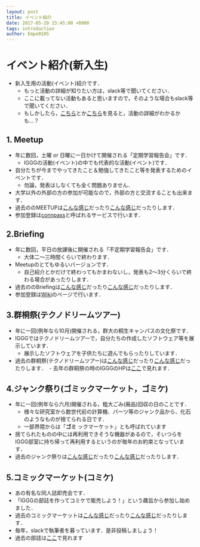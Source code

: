 ```yaml
---
layout: post
title: イベント紹介
date: 2017-05-20 15:45:00 +0900
tags: introduction
author: Empe0105
---
```


# イベント紹介(新入生)
- 新入生用の活動(イベント)紹介です．
  - もっと活動の詳細が知りたい方は，slack等で聞いてください．
  - ここに載ってない活動もあると思いますので，そのような場合もslack等で聞いてください．
  - もしかしたら，[こちら](https://www.iggg.org/wiki/?Events)とか[こちら](https://www.iggg.org/wiki/?Projects)を見ると，活動の詳細がわかるかも...？

## 1. Meetup
- 年に数回，土曜 or 日曜に一日かけて開催される「定期学習報告会」です．
  - IGGGの活動(イベント)の中でも代表的な活動(イベント)です．
- 自分たちが今までやってきたこと＆勉強してきたこと等を発表するためのイベントです．
  - 勿論，発表はしなくても全く問題ありません．
- 大学以外の外部の方の参加が可能なので，外部の方と交流することも出来ます．
- 過去ののMEETUPは[こんな感じ](https://www.iggg.org/wiki/?IGGG%20Meetup%202017%20Spring)だったり[こんな感じ](https://www.iggg.org/wiki/?IGGG%20Meetup%202016%20Summer)だったりします．
- 参加登録は[connpass](https://iggg.connpass.com/)と呼ばれるサービスで行います．

## 2.Briefing
- 年に数回，平日の放課後に開催される「不定期学習報告会」です．
  - 大体二～三時間くらいで終わります．
- Meetupのとてもゆるいバージョンです．
  - 自己紹介とかだけで終わってもかまわないし，発表も2～3分くらいで終わる場合があったりします．
- 過去ののBriefingは[こんな感じ](https://www.iggg.org/wiki/?IGGG%20Briefing%20%EF%BC%837)だったり[こんな感じ](https://www.iggg.org/wiki/?IGGG%20Briefing%20%EF%BC%836)だったりします．
- 参加登録は[Wiki](https://www.iggg.org/wiki/?FrontPage)のページで行います．

## 3.群桐祭(テクノドリームツアー)
- 年に一回(例年なら10月)開催される，群大の桐生キャンパスの文化祭です．
- IGGGではテクノドリームツアーで，自分たちの作成したソフトウェア等を展示しています．
  - 展示したソフトウェアを子供たちに遊んでもらったりしています．
- 過去の群桐祭(テクノドリームツアー)は[こんな感じ](https://www.iggg.org/wiki/?%E7%BE%A4%E6%A1%90%E7%A5%AD%202016)だったり[こんな感じ](https://www.iggg.org/wiki/?%E7%BE%A4%E6%A1%90%E7%A5%AD%202015)だったりします．
  - 去年の群桐祭の時のIGGGのHPは[ここ](https://iggg.github.io/guntoh-fes/)で見れます．

## 4.ジャンク祭り(ゴミックマーケット，ゴミケ)
- 年に一回(例年なら六月)開催される，粗大ごみ(廃品)回収の日のことです．
  - 様々な研究室から数世代前の計算機、パーツ等のジャンク品から、化石のようなものが捨てられる日です．
  -  一部界隈からは「**ゴミ** ックマーケット」とも呼ばれています
- 捨てられたものの中には再利用できそうな機器があるので，そいつらをIGGG部室に持ち帰って再利用するというのが毎年のお約束となっています．
- 過去のジャンク祭りは[こんな感じ](https://www.iggg.org/wiki/?%E3%82%B8%E3%83%A3%E3%83%B3%E3%82%AF%E7%A5%AD%E3%82%8A%2020160616)だったり[こんな感じ](https://www.iggg.org/wiki/?%E3%82%B8%E3%83%A3%E3%83%B3%E3%82%AF%E7%A5%AD%E3%82%8A%2020150618)だったりします．

## 5.コミックマーケット(コミケ)
- あの有名な同人誌即売会です．
- 「IGGGの部誌を作ってコミケで販売しよう！」という趣旨から参加し始めました．
- 過去のコミックマーケットは[こんな感じ](https://www.iggg.org/wiki/?%E3%82%B3%E3%83%9F%E3%83%83%E3%82%AF%E3%83%9E%E3%83%BC%E3%82%B1%E3%83%83%E3%83%8891)だったり[こんな感じ](https://www.iggg.org/wiki/?コミックマーケット90)だったりします．
- 毎年，slackで執筆者を募っています．是非投稿しましょう！
- 過去の部誌は[ここ](https://iggg.github.io/lollipop/)で見れます
